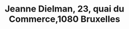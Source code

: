 ---
layout: post
title: Jeanne Dielman, 23, quai du Commerce,1080 Bruxelles
director: Chantal Akerman
year: 1975
cover: /assets/images/jeanne-dielman.jpeg
imdb_id: tt0073198
---